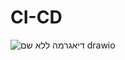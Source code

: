 # CI-CD

![_דיאגרמה ללא שם_ drawio](https://github.com/user-attachments/assets/760a975c-751d-49c8-8866-9057cf269db8)

